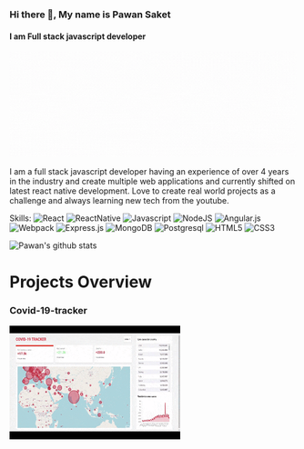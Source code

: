 
### Hi there 👋, My name is Pawan Saket
#### I am Full stack javascript developer
![I am Full stack javascript developer](https://github.com/pawan9124/pawan9124/blob/main/Purple%20Photo%20Masquerade%20Ball%20Party%20Facebook%20Cover%20(1).gif)

I am a full stack javascript developer having an experience of over 4 years in the industry and create multiple web applications and currently shifted on latest react native development. Love to create real world projects as a challenge and always learning new tech from the youtube.

Skills:
![React](https://img.shields.io/badge/-React-black?logo=react)
![ReactNative](https://img.shields.io/badge/-ReactNative-black?logo=react)
![Javascript](https://img.shields.io/badge/-Javascript-black?logo=javascript)
![NodeJS](https://img.shields.io/badge/-Node.js-black?logo=node.js)
![Angular.js](https://img.shields.io/badge/-Angular.js-black?logo=angular)
![Webpack](https://img.shields.io/badge/-Webpack-black?logo=webpack)
![Express.js](https://img.shields.io/badge/EX-Express.js-black?logo=express.js)
![MongoDB](https://img.shields.io/badge/-MongoDB-black?logo=mongodb)
![Postgresql](https://img.shields.io/badge/-Postgresql-black?logo=postgresql)
![HTML5](https://img.shields.io/badge/-HTML5-black?logo=html5)
![CSS3](https://img.shields.io/badge/-CSS3-black?logo=css3)


![Pawan's github stats](https://github-readme-stats.vercel.app/api?username=pawan9124&show_icons=true&theme=dark)

# Projects Overview
### Covid-19-tracker
<a href="https://covid-19-tracker-3fc1e.web.app/" target="_blank"><img src="https://github.com/pawan9124/pawan9124/blob/main/Tab-1609271020566%20(1).gif" align="left" height="200" width="300" ></a>






